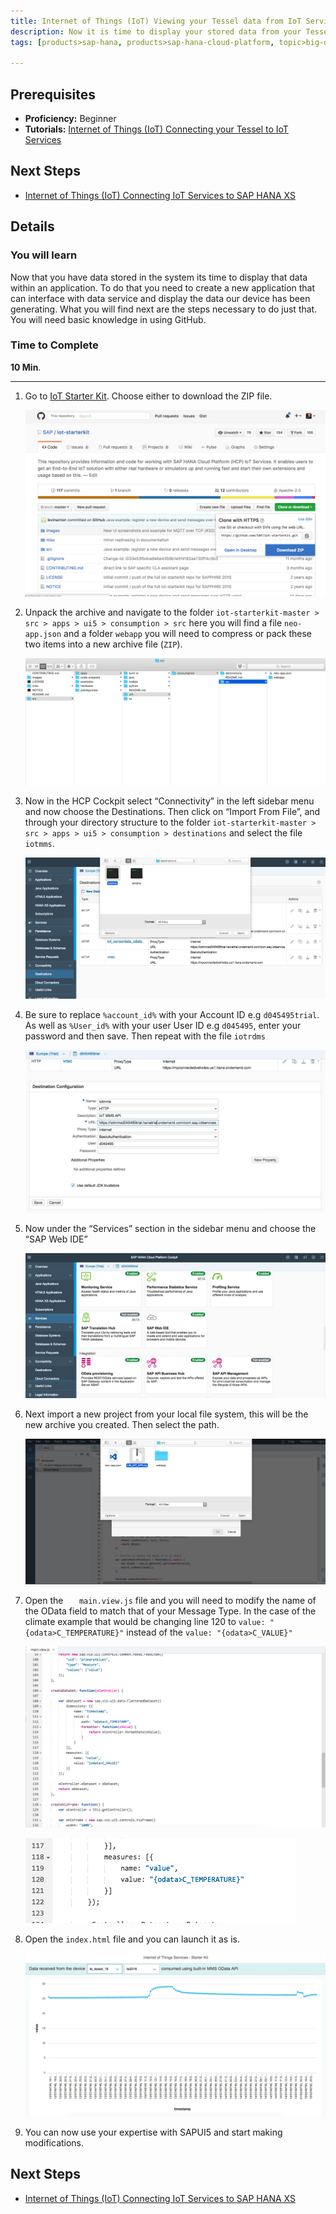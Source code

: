 ```yaml
---
title: Internet of Things (IoT) Viewing your Tessel data from IoT Services
description: Now it is time to display your stored data from your Tessel device using SAPUI5 and SAP Web IDE
tags: [products>sap-hana, products>sap-hana-cloud-platform, topic>big-data, topic>internet-of-things, tutorial>beginner ]

---
```


## Prerequisites  
 - **Proficiency:** Beginner
 - **Tutorials:**  [Internet of Things (IoT) Connecting your Tessel to IoT Services](http://go.sap.com/developer/tutorials/iot-part8-hcp-services-tessel.html)

## Next Steps
 - [Internet of Things (IoT) Connecting IoT Services to SAP HANA XS](http://go.sap.com/developer/tutorials/iot-part10-hcp-services-hanaxs.html)


## Details
### You will learn  
Now that you have data stored in the system its time to display that data within an application. To do that you need to create a new application that can interface with data service and display the data our device has been generating. What you will find next are the steps necessary to do just that. You will need basic knowledge in using GitHub.


### Time to Complete
**10 Min**.

---

1. Go to [IoT Starter Kit](https://github.com/SAP/iot-starterkit). Choose either to download the ZIP file. 

    ![Repo](1.png)

2. Unpack the archive and navigate to the folder `iot-starterkit-master > src > apps > ui5 > consumption > src` here you will find a file `neo-app.json` and a folder `webapp` you will need to compress or pack these two items into a new archive file (`ZIP`).

    ![Folders](2.png)

3. Now in the HCP Cockpit select “Connectivity” in the left sidebar menu and now choose the Destinations. Then click on “Import From File”, and through your directory structure to the folder `iot-starterkit-master > src > apps > ui5 > consumption > destinations` and select the file `iotmms`.

	 ![Destinations](3.png)

4. Be sure to replace `%account_id%` with your Account ID e.g `d045495trial`. As well as `%User_id%` with your user User ID e.g `d045495`, enter your password and then save. Then repeat with the file `iotrdms`

	 ![Destinations](4.png)

5. Now under the “Services” section in the sidebar menu and choose the “SAP Web IDE”

	 ![Destinations](5.png)

6. Next import a new project from your local file system, this will be the new archive you created. Then select the path.

	 ![import](6.png)
	 
7. Open the `	main.view.js` file and you will need to modify the name of the OData field to match that of your Message Type. In the case of the climate example that would be changing line 120 to `value: "{odata>C_TEMPERATURE}"` instead of the `value: "{odata>C_VALUE}"`

	 ![main view](8.png)
	 
	 ![code change](9.png)

8. Open the `index.html` file and you can launch it as is.

	 ![running app](7.png)

9. You can now use your expertise with SAPUI5 and start making modifications. 

## Next Steps
 - [Internet of Things (IoT) Connecting IoT Services to SAP HANA XS](http://go.sap.com/developer/tutorials/iot-part10-hcp-services-hanaxs.html)
